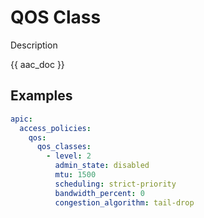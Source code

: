 # QOS Class

Description

{{ aac_doc }}
## Examples

```yaml
apic:
  access_policies:
    qos:
      qos_classes:
        - level: 2
          admin_state: disabled
          mtu: 1500
          scheduling: strict-priority
          bandwidth_percent: 0
          congestion_algorithm: tail-drop
```
